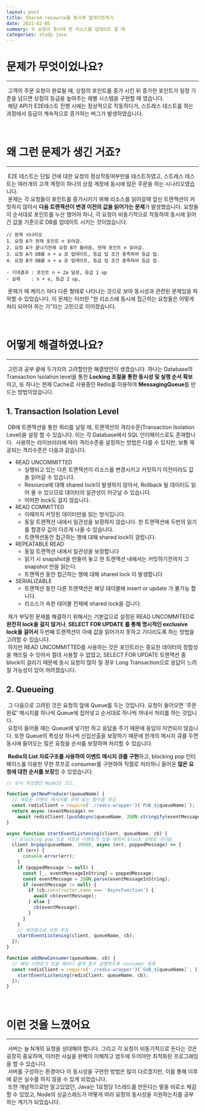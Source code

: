 ```yaml
---
layout: post
title: Shared resource를 동시에 업데이트하기
date: 2021-02-05
summary: 두 요청이 동시에 한 리소스를 업데이트 할 때
categories: study java
---
```


# 문제가 무엇이었나요?

---

&nbsp;고객의 주문 요청이 완료될 때, 상점의 포인트를 증가 시킨 뒤 증가한 포인트가 일정 기준을 넘으면 상점의 등급을 높여주는 레벨 시스템을 구현할 때 였습니다.<br>
&nbsp;해당 API가 E2E테스트 진행 시에는 정상적으로 작동하다가, 스트레스 테스트를 하는 과정에서 등급이 계속적으로 증가하는 버그가 발생하였습니다.

<br>

# 왜 그런 문제가 생긴 거죠?

---

&nbsp;E2E 테스트는 단일 건에 대한 요청의 정상작동여부만을 테스트하였고, 스트레스 테스트는 여러개의 고객 계정이 하나의 상점 계정에 동시에 많은 주문을 하는 시나리오였습니다.<br>
&nbsp;문제는 각 요청들이 포인트를 증가시키기 위해 리소스를 읽어갈때 앞선 트랜잭션이 커밋하지 않아서 **다음 트랜잭션이 변경 이전의 값을 읽어가는 문제**가 발생했습니다. 요청들이 순서대로 포인트를 누산 했어야
하나, 각 요청이 비동기적으로 작동하여 동시에 읽어간 값을 기준으로 DB를 업데이트 시키는 것이었습니다.

```
// 문제 시나리오
1. 요청 A가 현재 포인트 n 읽어감.
2. 요청 A가 끝나기전에 요청 B가 들어옴, 현재 포인트 n 읽어감.
3. 요청 A가 DB를 n + a 로 업데이트, 등급 업 조건 충족하여 등급 업.
4. 요청 B가 DB를 n + a 로 업데이트, 등급 업 조건 충족하여 등급 업.

- 기대결과 : 포인트 n + 2a 달성, 등급 1 up
- 실제    : n + a, 등급 2 up,
```

&nbsp;문제가 매 케이스 마다 다른 형태로 나타나는 것으로 보아 동시성과 관련된 문제임을 파악할 수 있었습니다. 이 문제는 이러한 "한 리소스에 동시에 접근하는 요청들은 어떻게 처리 되어야 하는 가"라는 고민으로
이어졌습니다.

<br>

# 어떻게 해결하였나요?

---

&nbsp;고민과 공부 끝에 두가지의 고려할만한 해결방안이 생겼습니다. 하나는 Database의 Transaction Isolation level을 통한 **Locking 조절을 통한 동시성 및 실행 순서 확보**
이고, 또 하나는 현재 Cache로 사용중인 Redis를 이용하여 **MessagingQueue**를 만드는 방법이었습니다.

## 1. Transaction Isolation Level

&nbsp;DB에 트랜잭션을 통한 쿼리를 날릴 때, 트랜잭션의 격리수준(Transaction Isolation Level)을 설정 할 수 있습니다. 이는 각 Database에서 SQL 인터페이스로도 존재합니다.
&nbsp;사용하는 라이브러리에 따라 격리수준을 설정하는 방법은 다를 수 있지만, 보통 제공되는 격리수준은 다음과 같습니다.

- READ UNCOMMITTED
  - 실행되고 있는 다른 트랜잭션이 리소스를 변경시키고 커밋하기 이전이라도 값을 읽어갈 수 있습니다.
  - Resource에 대해 shared lock이 발생하지 않아서, Rollback 될 데이터도 읽어 올 수 있으므로 데이터의 일관성이 어긋날 수 있습니다.
  - 어떠한 lock도 걸지 않습니다.
- READ COMMITTED
  - 이때까지 커밋된 데이터만을 읽는 방식입니다.
  - 동일 트랜잭션 내에서 일관성을 보장하지 않습니다. 한 트랜잭션에 두번의 읽기를 할경우 값이 다르게 나올 수 있습니다.
  - 트랜잭션동안 접근하는 행에 대해 shared lock이 걸립니다.
- REPEATABLE READ
  - 동일 트랜잭션 내에서 일관성을 보장합니다
  - 읽기 시 snapshot을 만들어 놓고 한 트랜잭션 내에서는 커밋하기전까지 그 snapshot 만을 읽는다.
  - 트랜잭션 동안 접근하는 행에 대해 shared lock 이 발생합니다
- SERIALIZABLE
  - 트랜잭션 동안 다른 트랜잭션은 해당 테이블에 insert or update 가 불가능 합니다.
  - 리소스가 속한 테이블 전체에 shared lock을 겁니다.

&nbsp;제가 부딪힌 문제를 해결하기 위해서는 기본값으로 설정된 READ UNCOMMITED로 **완전히 lock을 걸지 않거나**, **SELECT FOR UPDATE 를 통해 명시적인 exclusive
lock을 걸어서** 두번째 트랜잭션이 아예 값을 읽어가지 못하고 기다리도록 하는 방법을 고려할 수 있습니다.<br>
&nbsp;하지만 READ UNCOMMITTED를 사용하는 것은 포인트라는 중요한 데이터의 정합성을 깨뜨릴 수 잇어서 절대 사용할 수 없었고, SELECT FOR UPDATE 트랜잭션 중 block이 걸리기 때문에
동시 요청이 많아 질 경우 Long Transaction으로 응답이 느려질 가능성이 있어 꺼려졌습니다.

## 2. Queueing

&nbsp;그 다음으로 고려된 것은 요청의 앞에 Queue를 두는 것입니다. 요청이 들어오면 '주문완료' 메시지를 하나씩 Queue에 집어넣고 순서대로 하나씩 꺼내서 처리를 하는 것입니다.<br>
&nbsp;요청이 들어올 때는 Queue에 넣기만 하고 응답을 주기 때문에 응답이 지연되지 않습니다. 또한 Queue의 특성상 하나씩 선입선출을 보장하기 때문에 한개의 메시지 큐를 두면 동시에 들어오는 많은 요청을 순서를 보장하며 처리할 수 있습니다.<br>

&nbsp;**Redis의 List 자료구조를 사용하여 이벤트 메시지 큐를 구현**하고, blocking pop 인터페이스를 이용한 무한 루프로 consumer를 구현하여 직렬로 처리하니 들어온 **많은 요청에 대한 순서를 보장**할 수 있었습니다.

```javascript
// 당시 작성했던 NodeJS 코드.

function getNewProducer(queueName) {
  // 새로운 이벤트 메시지를 큐에 넣는 함수를 생성
  const redisClient = require('./redis-wrapper')(`PUB_${queueName}`);
  return async (eventMessage) =>
    await redisClient.lpushAsync(queueName, JSON.stringify(eventMessage));
}

async function startEventListening(client, queueName, cb) {
  // blocking pop 으로 새로운 이벤트가 있을 때까지 block 상태로 기다림
  client.brpop(queueName, 10000, async (err, poppedMessage) => {
    if (err) {
      console.error(err);
    }
    if (poppedMessage != null) {
      const [_, eventMessageInString] = poppedMessage;
      const eventMessage = JSON.parse(eventMessageInString);
      if (eventMessage != null) {
        if (cb.constructor.name === 'AsyncFunction') {
          await cb(eventMessage);
        } else {
          cb(eventMessage);
        }
      }
    }
    // 재귀함수로 무한 루프
    startEventListening(client, queueName, cb);
  });
}

function addNewConsumer(queueName, cb) {
  // 해당 이벤트가 있을 때마다 콜백 함수 실행하도록 consumer 등록
  const redisClient = require('./redis-wrapper')(`SUB_${queueName}`, () => {
    startEventListening(redisClient, queueName, cb);
  });
}
```

<br>

# 이런 것을 느꼈어요

---

&nbsp;서버는 늘 N개의 요청을 상대해야 합니다. 그리고 각 요청이 비동기적으로 돈다는 것은 굉장히 중요하며, 이러한 사실을 완벽이 이해하고 염두에 두어야만 최적화된 프로그래밍을 할 수 있습니다. <br>
&nbsp;서버를 구성하는 환경마다 이 동시성을 구현한 방법은 많이 다르겠지만, 이를 통해 이후에 같은 실수를 하지 않을 수 있게 되었습니다.<br>
&nbsp;또한 개념적으로만 알고있었던, Java는 1요청당 1스레드를 만든다는 말을 비로소 체감 할 수 있었고, Node의 싱글스레드가 어떻게 여러 요청의 동시성을 지원하는지를 공부하는 계기가 되었습니다.

